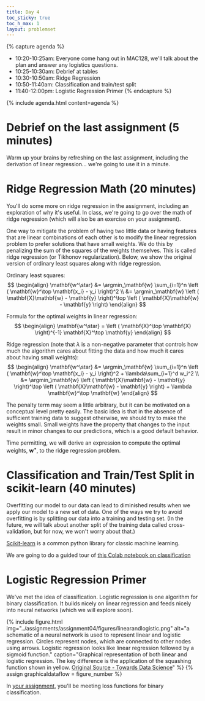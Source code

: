 ```yaml
---
title: Day 4
toc_sticky: true 
toc_h_max: 1
layout: problemset
---
```


{% capture agenda %}
* 10:20-10:25am: Everyone come hang out in MAC128, we'll talk about the plan and answer any logistics questions.
* 10:25-10:30am: Debrief at tables
* 10:30-10:50am: Ridge Regression
* 10:50-11:40am: Classification and train/test split
* 11:40-12:00pm: Logistic Regression Primer
{% endcapture %}

{% include agenda.html content=agenda %}

# Debrief on the last assignment (5 minutes)

Warm up your brains by refreshing on the last assignment, including the derivation of linear regression... we're going to use it in a minute.
<!--- Possibly do this without computer (unless needed)  -  have them focus on answering a few questions together and prep them for what we might ask at a gate -->

# Ridge Regression Math (20 minutes)

You'll do some more on ridge regression in the assignment, including an exploration of why it's useful. In class, we're going to go over the math of ridge regression (which will also be an exercise on your assignment).

One way to mitigate the problem of having two little data or having features that are linear combinations of each other is to modify the linear regression problem to prefer solutions that have small weights.  We do this by penalizing the sum of the squares of the weights themselves.  This is called ridge regression (or Tikhonov regularization).  Below, we show the original version of ordinary least squares along with ridge regression.


Ordinary least squares:
$$
\begin{align}
\mathbf{w^\star} &= \argmin_\mathbf{w} \sum_{i=1}^n \left ( \mathbf{w}^\top \mathbf{x_i} - y_i \right)^2  \\  
&= \argmin_\mathbf{w} \left ( \mathbf{X}\mathbf{w} - \mathbf{y} \right)^\top \left ( \mathbf{X}\mathbf{w} - \mathbf{y} \right)
\end{align}
$$

Formula for the optimal weights in linear regression:
$$
\begin{align}
\mathbf{w^\star} = \left ( \mathbf{X}^\top \mathbf{X} \right)^{-1} \mathbf{X}^\top \mathbf{y}
\end{align}
$$

Ridge regression (note that $\lambda$ is a non-negative parameter that controls how much the algorithm cares about fitting the data and how much it cares about having small weights):
$$
\begin{align}
\mathbf{w^\star} &= \argmin_\mathbf{w} \sum_{i=1}^n \left ( \mathbf{w}^\top \mathbf{x_i} - y_i \right)^2 + \lambda\sum_{i=1}^d w_i^2  \\  
&= \argmin_\mathbf{w} \left ( \mathbf{X}\mathbf{w} - \mathbf{y} \right)^\top \left ( \mathbf{X}\mathbf{w} -  \mathbf{y} \right) + \lambda \mathbf{w}^\top \mathbf{w}
\end{align}
$$

The penalty term may seem a little arbitrary, but it can be motivated on a conceptual level pretty easily.  The basic idea is that in the absence of sufficient training data to suggest otherwise, we should try to make the weights small.  Small weights have the property that changes to the input result in minor changes to our predictions, which is a good default behavior.

Time permitting, we will derive an expression to compute the optimal weights, $\mathbf{w^\star}$, to the ridge regression problem.

# Classification and Train/Test Split in scikit-learn (40 minutes)

Overfitting our model to our data can lead to diminished results when we apply our model to a new set of data. One of the ways we try to avoid overfitting is by splitting our data into a training and testing set. (In the future, we will talk about another split of the training data called cross-validation, but for now, we won't worry about that.)


[Scikit-learn](https://scikit-learn.org/stable/index.html) is a common python library for classic machine learning. 

We are going to do a guided tour of [this Colab notebook on classification](https://colab.research.google.com/drive/1cAes5ScARNwi3-naPIpl0WnCqpiS5k7x?usp=sharing)

# Logistic Regression Primer

We've met the idea of classification. Logistic regression is one algorithm for binary classification. It builds nicely on linear regression and feeds nicely into neural networks (which we will explore soon). 

{% include figure.html
        img="../assignments/assignment04/figures/linearandlogistic.png"
        alt="a schematic of a neural network is used to represent linear and logistic regression.  Circles represent nodes, which are connected to other nodes using arrows. Logistic regression looks like linear regression followed by a sigmoid function."
        caption="Graphical representation of both linear and logistic regression.  The key difference is the application of the squashing function shown in yellow. [Original Source - Towards Data Science](https://towardsdatascience.com/building-a-logistic-regression-in-python-301d27367c24)" %}
{% assign graphicaldataflow = figure_number %}

In [your assignment](../assignments/assignment04/assignment04), you'll be meeting loss functions for binary classification.
